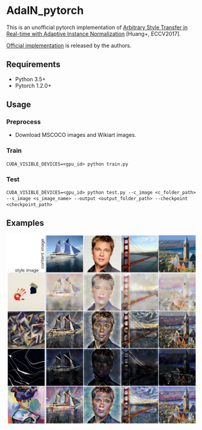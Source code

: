 # AdaIN_pytorch

This is an unofficial pytorch implementation of [Arbitrary Style Transfer in Real-time with Adaptive Instance Normalization](https://arxiv.org/abs/1703.06868) [Huang+, ECCV2017].

[Official implementation](https://github.com/xunhuang1995/AdaIN-style) is released by the authors.

## Requirements
- Python 3.5+
- Pytorch 1.2.0+

## Usage

### Preprocess

- Download MSCOCO images and Wikiart images.

### Train

```
CUDA_VISIBLE_DEVICES=<gpu_id> python train.py
```

### Test
```
CUDA_VISIBLE_DEVICES=<gpu_id> python test.py --c_image <c_folder_path> --s_image <s_image_name> --output <output_folder_path> --checkpoint <checkpoint_path>
```

## Examples

![Examples](example.png)
